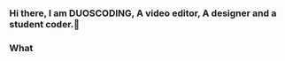 ### Hi there, I am DUOSCODING, A video editor, A designer and a student coder.👋 <img src="https://komarev.com/ghpvc/?username=DUOSCODING" alt="" align="center" />

### What
